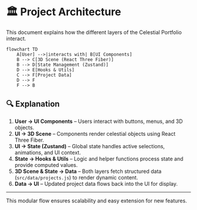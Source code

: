 # 🏛️ Project Architecture

This document explains how the different layers of the Celestial Portfolio interact.

```mermaid
flowchart TD
    A[User] -->|interacts with| B[UI Components]
    B --> C[3D Scene (React Three Fiber)]
    B --> D[State Management (Zustand)]
    D --> E[Hooks & Utils]
    C --> F[Project Data]
    D --> F
    F --> B
```

## 🔍 Explanation
1. **User → UI Components** – Users interact with buttons, menus, and 3D objects.
2. **UI → 3D Scene** – Components render celestial objects using React Three Fiber.
3. **UI → State (Zustand)** – Global state handles active selections, animations, and UI context.
4. **State → Hooks & Utils** – Logic and helper functions process state and provide computed values.
5. **3D Scene & State → Data** – Both layers fetch structured data (`src/data/projects.js`) to render dynamic content.
6. **Data → UI** – Updated project data flows back into the UI for display.

---
This modular flow ensures scalability and easy extension for new features.
